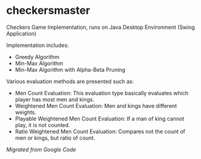 # checkersmaster
Checkers Game Implementation, runs on Java Desktop Environment (Swing Application)


Implementation includes:
- Greedy Algorithm
- Min-Max Algorithm
- Min-Max Algorithm with Alpha-Beta Pruning


Various evaluation methods are presented such as:

- Men Count Evaluation: This evaluation type basically evaluates which player has most men and kings.
- Weightened Men Count Evaluation: Men and kings have different weights.
- Playable Weightened Men Count Evaluation: If a man of king cannot play, it is not counted.
- Ratio Weightened Men Count Evaluation: Compares not the count of men or kings, but ratio of count.

*Migrated from Google Code*
